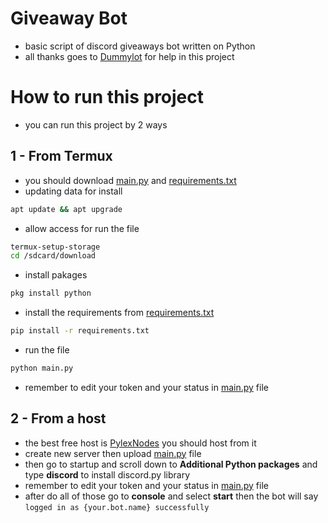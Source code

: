 # Giveaway Bot
- basic script of discord giveaways bot written on Python
- all thanks goes to [Dummylot](https://github.com/dummylot) for help in this project
# How to run this project
- you can run this project by 2 ways
## 1 - From Termux
- you should download [main.py](https://github.com/MohamedLunar/giveaway-bot/blob/main/main.py) and [requirements.txt](https://github.com/MohamedLunar/giveaway-bot/blob/main/requirements.txt)
- updating data for install
``` bash
apt update && apt upgrade
```
- allow access for run the file
``` bash
termux-setup-storage
cd /sdcard/download
```
- install pakages
``` bash
pkg install python
```
- install the requirements from [requirements.txt](https://github.com/MohamedLunar/giveaway-bot/blob/main/requirements.txt)
``` bash
pip install -r requirements.txt
```
- run the file
``` bash
python main.py
```
- remember to edit your token and your status in [main.py](https://github.com/MohamedLunar/giveaway-bot/blob/main/main.py) file
## 2 - From a host
- the best free host is [PylexNodes](https://pylexnodes.net) you should host from it
- create new server then upload [main.py](https://github.com/MohamedLunar/giveaway-bot/blob/main/main.py) file
- then go to startup and scroll down to **Additional Python packages** and type **discord** to install discord.py library
- remember to edit your token and your status in [main.py](https://github.com/MohamedLunar/giveaway-bot/blob/main/main.py) file
- after do all of those go to **console** and select **start** then the bot will say `logged in as {your.bot.name} successfully`
